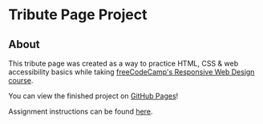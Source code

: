 # Tribute Page Project

## About

This tribute page was created as a way to practice HTML, CSS & web accessibility basics while taking [freeCodeCamp's Responsive Web Design course](https://www.freecodecamp.org/learn/2022/responsive-web-design/).

You can view the finished project on [GitHub Pages](https://lucieyarish.github.io/tribute-page-free-code-camp/)!

Assignment instructions can be found [here](https://www.freecodecamp.org/learn/2022/responsive-web-design/build-a-tribute-page-project/build-a-tribute-page).
